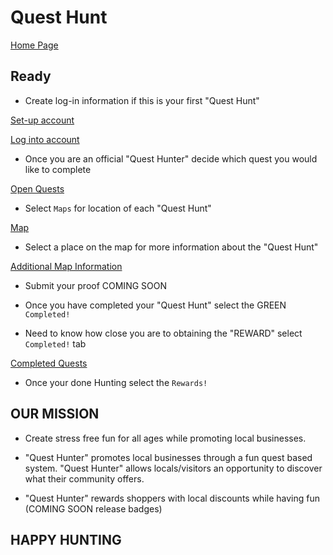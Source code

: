 # Quest Hunt

[Home Page](./public/images/log-in.png)

## Ready

* Create log-in information if this is your first "Quest Hunt"

[Set-up account](./public/images/create-log-in.png)

[Log into account](./public/images/have-log-in.png)

* Once you are an official "Quest Hunter" decide which quest you would like to complete

[Open Quests](./public/images/notCompleted.png)

* Select  `Maps` for location of each "Quest Hunt"

[Map](./public/images/map-demo.png)

* Select a place on the map for more information about the "Quest Hunt"

[Additional Map Information](./public/images/map-with-info.png)

* Submit your proof COMING SOON

* Once you have completed your "Quest Hunt" select the GREEN `Completed!`
* Need to know how close you are to obtaining the "REWARD" select `Completed!` tab

[Completed Quests](./public/images/completed-quests.png)

* Once your done Hunting select the  `Rewards!`

## OUR MISSION

* Create stress free fun for all ages while promoting local businesses.

* "Quest Hunter" promotes local businesses through a fun quest based system.  "Quest Hunter" allows locals/visitors an opportunity to discover what their community offers.
* "Quest Hunter" rewards shoppers with local discounts while having fun (COMING SOON  release badges)

## HAPPY HUNTING
